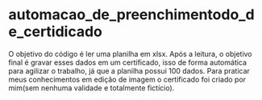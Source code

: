 # automacao_de_preenchimentodo_de_certidicado
O objetivo do código é ler uma planilha em xlsx. Após a leitura, o objetivo final é gravar esses dados em um certificado, isso de forma automática para agilizar o trabalho, já que a planilha possui 100 dados. Para praticar meus conhecimentos em edição de imagem o certificado foi criado por mim(sem nenhuma validade e totalmente fictício).
